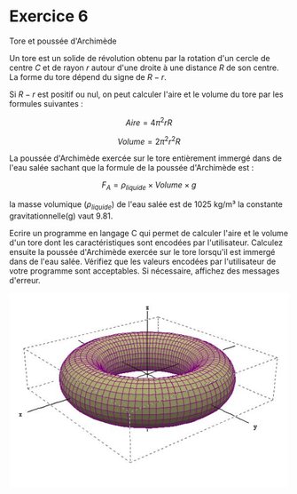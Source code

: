# Exercice 6

Tore et poussée d'Archimède

Un tore est un solide de révolution obtenu par la rotation d'un cercle de centre $`C`$ et de rayon $`r`$ autour d'une droite à une distance $`R`$ de son centre. La forme du tore dépend du signe de $`R-r`$.

Si $`R-r`$ est positif ou nul, on peut calculer l'aire et le volume du tore par les formules suivantes :
```math
Aire = 4 \pi^2 r R  
```
```math
Volume = 2 \pi^2 r^2 R  
```
La poussée d'Archimède exercée sur le tore entièrement immergé dans de l'eau salée sachant que la formule de la poussée d'Archimède est :
```math
F_A = \rho_{liquide} \times Volume \times g  
```

la masse volumique ($`\rho_{liquide}`$) de l'eau salée est de 1025 kg/m³ la constante gravitationnelle(g) vaut 9.81.


Ecrire un programme en langage C qui permet de calculer l'aire et le volume d'un tore dont les caractéristiques sont encodées par l'utilisateur. Calculez ensuite la poussée d'Archimède exercée sur le tore lorsqu'il est immergé dans de l'eau salée. Vérifiez que les valeurs encodées par l'utilisateur de votre programme sont acceptables. Si nécessaire, affichez des messages d'erreur.

![tore](img/alternative8.JPG)
